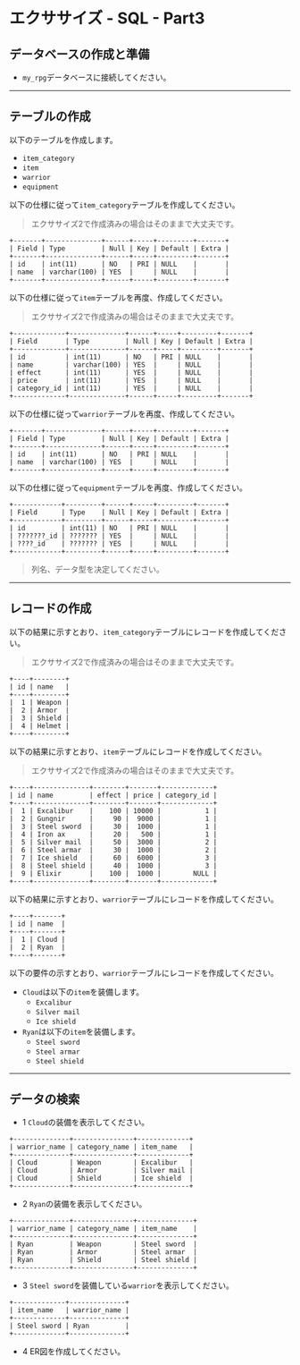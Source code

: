 # エクササイズ - SQL - Part3

## データベースの作成と準備

+ `my_rpg`データベースに接続してください。

---

## テーブルの作成

以下のテーブルを作成します。

+ `item_category`
+ `item`
+ `warrior`
+ `equipment`


以下の仕様に従って`item_category`テーブルを作成してください。

> エクササイズ2で作成済みの場合はそのままで大丈夫です。

```
+-------+--------------+------+-----+---------+-------+
| Field | Type         | Null | Key | Default | Extra |
+-------+--------------+------+-----+---------+-------+
| id    | int(11)      | NO   | PRI | NULL    |       |
| name  | varchar(100) | YES  |     | NULL    |       |
+-------+--------------+------+-----+---------+-------+
```

以下の仕様に従って`item`テーブルを再度、作成してください。

> エクササイズ2で作成済みの場合はそのままで大丈夫です。

```
+-------------+--------------+------+-----+---------+-------+
| Field       | Type         | Null | Key | Default | Extra |
+-------------+--------------+------+-----+---------+-------+
| id          | int(11)      | NO   | PRI | NULL    |       |
| name        | varchar(100) | YES  |     | NULL    |       |
| effect      | int(11)      | YES  |     | NULL    |       |
| price       | int(11)      | YES  |     | NULL    |       |
| category_id | int(11)      | YES  |     | NULL    |       |
+-------------+--------------+------+-----+---------+-------+
```

以下の仕様に従って`warrior`テーブルを再度、作成してください。

```
+-------+--------------+------+-----+---------+-------+
| Field | Type         | Null | Key | Default | Extra |
+-------+--------------+------+-----+---------+-------+
| id    | int(11)      | NO   | PRI | NULL    |       |
| name  | varchar(100) | YES  |     | NULL    |       |
+-------+--------------+------+-----+---------+-------+
```

以下の仕様に従って`equipment`テーブルを再度、作成してください。

```
+------------+---------+------+-----+---------+-------+
| Field      | Type    | Null | Key | Default | Extra |
+------------+---------+------+-----+---------+-------+
| id         | int(11) | NO   | PRI | NULL    |       |
| ???????_id | ??????? | YES  |     | NULL    |       |
| ????_id    | ??????? | YES  |     | NULL    |       |
+------------+---------+------+-----+---------+-------+
```

> 列名、データ型を决定してください。


---

## レコードの作成

以下の結果に示すとおり、`item_category`テーブルにレコードを作成してください。

> エクササイズ2で作成済みの場合はそのままで大丈夫です。

```
+----+--------+
| id | name   |
+----+--------+
|  1 | Weapon |
|  2 | Armor  |
|  3 | Shield |
|  4 | Helmet |
+----+--------+
```

以下の結果に示すとおり、`item`テーブルにレコードを作成してください。

> エクササイズ2で作成済みの場合はそのままで大丈夫です。

```
+----+--------------+--------+-------+-------------+
| id | name         | effect | price | category_id |
+----+--------------+--------+-------+-------------+
|  1 | Excalibur    |    100 | 10000 |           1 |
|  2 | Gungnir      |     90 |  9000 |           1 |
|  3 | Steel sword  |     30 |  1000 |           1 |
|  4 | Iron ax      |     20 |   500 |           1 |
|  5 | Silver mail  |     50 |  3000 |           2 |
|  6 | Steel armar  |     30 |  1000 |           2 |
|  7 | Ice shield   |     60 |  6000 |           3 |
|  8 | Steel shield |     40 |  1000 |           3 |
|  9 | Elixir       |    100 |  1000 |        NULL |
+----+--------------+--------+-------+-------------+
```

以下の結果に示すとおり、`warrior`テーブルにレコードを作成してください。

```
+----+-------+
| id | name  |
+----+-------+
|  1 | Cloud |
|  2 | Ryan  |
+----+-------+
```

以下の要件の示すとおり、`warrior`テーブルにレコードを作成してください。

+ `Cloud`は以下の`item`を装備します。
  + `Excalibur`
  + `Silver mail`
  + `Ice shield`
+ `Ryan`は以下の`item`を装備します。
  + `Steel sword`
  + `Steel armar`
  + `Steel shield`

---

## データの検索

+ 1 `Cloud`の装備を表示してください。

```
+--------------+---------------+-------------+
| warrior_name | category_name | item_name   |
+--------------+---------------+-------------+
| Cloud        | Weapon        | Excalibur   |
| Cloud        | Armor         | Silver mail |
| Cloud        | Shield        | Ice shield  |
+--------------+---------------+-------------+
```

+ 2 `Ryan`の装備を表示してください。

```
+--------------+---------------+--------------+
| warrior_name | category_name | item_name    |
+--------------+---------------+--------------+
| Ryan         | Weapon        | Steel sword  |
| Ryan         | Armor         | Steel armar  |
| Ryan         | Shield        | Steel shield |
+--------------+---------------+--------------+
```


+ 3 `Steel sword`を装備している`warrior`を表示してください。

```
+-------------+--------------+
| item_name   | warrior_name |
+-------------+--------------+
| Steel sword | Ryan         |
+-------------+--------------+
```

+ 4 ER図を作成してください。


<!--

/* create database my_rpg */
use my_rpg;

drop table if exists item_category;
create table item_category(
  id int primary key,
  name varchar(100)
)

drop table if exists item;
create table item(
  id int primary key,
  name varchar(100),
  effect int,
  price int
  category_id int
);

insert into item_category(id, name) values(1, 'Weapon');
insert into item_category(id, name) values(2, 'Armor');
insert into item_category(id, name) values(3, 'Shield');
insert into item_category(id, name) values(4, 'Helmet');

insert into item(id, name, effect, price) values (1, 'Excalibur', 100, 10000, 1);
insert into item(id, name, effect, price) values (2, 'Gungnir', 90, 9000, 1);
insert into item(id, name, effect, price) values (3, 'Steel sword', 30, 1000, 1);
insert into item(id, name, effect, price) values (4, 'Iron ax', 20, 500);
insert into item(id, name, effect, price) values (5, 'Silver mail', 50, 3000, 2);
insert into item(id, name, effect, price) values (6, 'Steel armar', 30, 1000, 2);
insert into item(id, name, effect, price) values (7, 'Ice shield', 60, 6000, 3);
insert into item(id, name, effect, price) values (8, 'Steel shield', 40, 1000, 3);
insert into item(id, name, effect, price) values (9, 'Elixir', 100, 1000, null);


create table warrior(
  id int primary key,
  name varchar(100)
);


insert into warrior(id, name) values(1, 'Cloud');
insert into warrior(id, name) values(2, 'Ryan');

create table equipment(
  id int primary key,
  warrior_id int,
  item_id int
);

insert into equipment(id, warrior_id, item_id) values(1, 1, 1);
insert into equipment(id, warrior_id, item_id) values(2, 1, 5);
insert into equipment(id, warrior_id, item_id) values(3, 1, 7);

insert into equipment(id, warrior_id, item_id) values(4, 2, 3);
insert into equipment(id, warrior_id, item_id) values(5, 2, 6);
insert into equipment(id, warrior_id, item_id) values(6, 2, 8);


select w.name warrior_name, ic.name category_name, i.name item_name
from warrior w
inner join equipment e
on w.id = e.warrior_id
inner join item i
on e.item_id = i.id
inner join item_category ic
on i.category_id = ic.id
where w.id = 1;

select w.name warrior_name, ic.name category_name, i.name item_name
from warrior w
inner join equipment e
on w.id = e.warrior_id
inner join item i
on e.item_id = i.id
inner join item_category ic
on i.category_id = ic.id
where w.id = 2;

select i.name item_name, w.name warrior_name
from item i
inner join equipment e
on i.id = e.item_id
inner join warrior w
on e.warrior_id = w.id
where i.id = 3;



-->